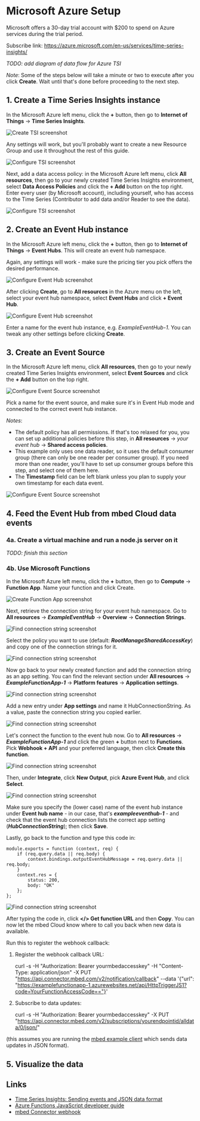 # Microsoft Azure Setup

Microsoft offers a 30-day trial account with $200 to spend on Azure services during the trial period.

Subscribe link: https://azure.microsoft.com/en-us/services/time-series-insights/

*TODO: add diagram of data flow for Azure TSI*

*Note*: Some of the steps below will take a minute or two to execute after you click **Create**. Wait until that's done before proceeding to the next step.

## 1. Create a Time Series Insights instance

In the Microsoft Azure left menu, click the **+** button, then go to **Internet of Things** -> **Time Series Insights**.

![Create TSI screenshot](screenshots/microsoft/create_tsi_1.png)

Any settings will work, but you'll probably want to create a new Resource Group and use it throughout the rest of this guide.

![Configure TSI screenshot](screenshots/microsoft/create_tsi_2.png)

Next, add a data access policy:
in the Microsoft Azure left menu, click **All resources**, then go to your newly created Time Series Insights environment, select **Data Access Policies** and click the **+ Add** button on the top right.
Enter every user (by Microsoft account), including yourself, who has access to the Time Series (Contributor to add data and/or Reader to see the data).

![Configure TSI screenshot](screenshots/microsoft/add_tsi_data_access.png)

## 2. Create an Event Hub instance

In the Microsoft Azure left menu, click the **+** button, then go to **Internet of Things** -> **Event Hubs**. This will create an event hub namespace.

Again, any settings will work - make sure the pricing tier you pick offers the desired performance.

![Configure Event Hub screenshot](screenshots/microsoft/create_event_hub_1.png)

After clicking **Create**, go to **All resources** in the Azure menu on the left, select your event hub namespace, select **Event Hubs** and click **+ Event Hub**.

![Configure Event Hub screenshot](screenshots/microsoft/create_event_hub_2.png)

Enter a name for the event hub instance, e.g. _ExampleEventHub-1_. You can tweak any other settings before clicking **Create**.

## 3. Create an Event Source

In the Microsoft Azure left menu, click **All resources**, then go to your newly created Time Series Insights environment, select **Event Sources** and click the **+ Add** button on the top right.

![Configure Event Source screenshot](screenshots/microsoft/create_event_source_1.png)

Pick a name for the event source, and make sure it's in Event Hub mode and connected to the correct event hub instance.

*Notes*:
  * The default policy has all permissions. If that's too relaxed for you, you can set up additional policies before this step, in **All resources** -> _your event hub_ -> **Shared access policies**.
  * This example only uses one data reader, so it uses the default consumer group (there can only be one reader per consumer group). If you need more than one reader, you'll have to set up consumer groups before this step, and select one of them here.
  * The **Timestamp** field can be left blank unless you plan to supply your own timestamp for each data event.

![Configure Event Source screenshot](screenshots/microsoft/create_event_source_2.png)

## 4. Feed the Event Hub from mbed Cloud data events

### 4a. Create a virtual machine and run a node.js server on it

*TODO: finish this section*

### 4b. Use Microsoft Functions

In the Microsoft Azure left menu, click the **+** button, then go to **Compute** -> **Function App**. Name your function and click Create.

![Create Function App screenshot](screenshots/microsoft/create_function.png)

Next, retrieve the connection string for your event hub namespace. Go to **All resources** -> **_ExampleEventHub_** -> **Overview** -> **Connection Strings**.

![Find connection string screenshot](screenshots/microsoft/get_connection_string_1.png)

Select the policy you want to use (default: **_RootManageSharedAccessKey_**) and copy one of the connection strings for it.

![Find connection string screenshot](screenshots/microsoft/get_connection_string_2.png)

Now go back to your newly created function and add the connection string as an app setting.
You can find the relevant section under **All resources** -> **_ExampleFunctionApp-1_** -> **Platform features** -> **Application settings**.

![Find connection string screenshot](screenshots/microsoft/add_app_setting_1.png)

Add a new entry under **App settings** and name it HubConnectionString. As a value, paste the connection string you copied earlier.

![Find connection string screenshot](screenshots/microsoft/add_app_setting_2.png)

Let's connect the function to the event hub now. Go to **All resources** -> **_ExampleFunctionApp-1_** and click the green **+** button next to **Functions**.
Pick **Webhook + API** and your preferred language, then click **Create this function**.

![Find connection string screenshot](screenshots/microsoft/add_function_1.png)

Then, under **Integrate**, click **New Output**, pick **Azure Event Hub**, and click **Select**.

![Find connection string screenshot](screenshots/microsoft/add_function_2.png)

Make sure you specify the (lower case) name of the event hub instance under **Event hub name** - in our case, that's **_exampleeventhub-1_** - and check that the event hub connection lists the correct app setting (**_HubConnectionString_**); then click **Save**.

Lastly, go back to the function and type this code in:

    module.exports = function (context, req) {
        if (req.query.data || req.body) {
            context.bindings.outputEventHubMessage = req.query.data || req.body;
        }
        context.res = {
            status: 200,
            body: "OK"
        };
    };

![Find connection string screenshot](screenshots/microsoft/add_function_3.png)

After typing the code in, click **</> Get function URL** and then **Copy**.
You can now let the mbed Cloud know where to call you back when new data is available.

Run this to register the webhook callback:

1. Register the webhook callback URL:

   curl -s -H "Authorization: Bearer yourmbedaccesskey" -H "Content-Type: application/json" -X PUT "https://api.connector.mbed.com/v2/notification/callback" --data '{"url": "https://examplefunctionapp-1.azurewebsites.net/api/HttpTriggerJS1?code=YourFunctionAccessCode=="}'

2. Subscribe to data updates:

   curl -s -H "Authorization: Bearer yourmbedaccesskey" -X PUT "https://api.connector.mbed.com/v2/subscriptions/yourendpointid/alldata/0/json/"

(this assumes you are running the [mbed example client](http://github.com/CristianPrundeanuARM/exd-tsdb-mbed-client-connector) which sends data updates in JSON format).

## 5. Visualize the data

## Links

* [Time Series Insights: Sending events and JSON data format](https://docs.microsoft.com/en-us/azure/time-series-insights/time-series-insights-send-events)
* [Azure Functions JavaScript developer guide](https://docs.microsoft.com/en-us/azure/azure-functions/functions-reference-node)
* [mbed Connector webhook](https://docs.mbed.com/docs/mbed-device-connector-web-interfaces/en/latest/api-reference/#registering-a-notification-callback)
